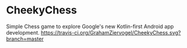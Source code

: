 # CheekyChess
Simple Chess game to explore Google's new Kotlin-first Android app development.
https://travis-ci.org/GrahamZiervogel/CheekyChess.svg?branch=master
